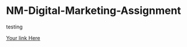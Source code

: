 # NM-Digital-Marketing-Assignment
testing

[Your link Here](https://cruisestyles.blogspot.com/2023/10/cruises-styles.html)
